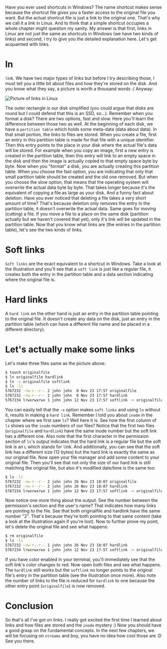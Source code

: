 Have you ever used shortcuts in Windows? The name shortcut makes sense because the shortcut file gives you a faster access to the original file you want. But the actual shortcut file is just a link to the original one. That's why we call it a link in Linux. And to think that a simple shortcut occupies a whole chapter might question my sanity. My answer is that first, links in Linux are not just the same as shortcuts in Windows (we have two kinds of links) and second, I try to give you the detailed explanation here. Let's get acquainted with links.

# ln

`l`i`n`k. We have two major types of links but before I try describing those, I must tell you a little bit about files and how they're stored on the disk. And you know what they say, a picture is worth a thousand words :/ Anyway:

![Picture of links in Linux](/learn-linux/images/links.svg)

The outer rectangle is our disk simplified (you could argue that disks are round but I could defend that this is an SSD, so...). Remember when you format a disk? There are two options, fast and slow. Here you'll learn the difference between those two as well. At the beginning of each disk, we have a `partition table` which holds some meta-data (data about data). In that small portion, the links to files are stored. When you create a file, first an entry in this partition table is made for that file with a unique identifier. Then this entry points to the place in your disk where the actual file's data will be stored. For example when you copy an image, first a new entry is created in the partition table, then this entry will link to an empty space in the disk and then the image is actually copied to that empty space byte by byte. Now when you "format" a disk, you are actually creating this partition table. When you choose the fast option, you are indicating that only that small partition table should be created and the old one removed. But when you choose the slow option, that means that the operating system will overwrite the actual data byte by byte. That takes longer because it's the equivalent of copying a file as large as your disk. And a funny fact about deletion. Have you ever noticed that deleting a file takes a very short amount of time? That's because deletion only removes the entry in the partition table, it doesn't overwrite the actual data. Same goes for moving (cutting) a file. If you move a file to a place on the same disk (partition actually but we haven't covered that yet), only it's link will be updated in the partition table. Now that you know what links are (the entries in the partition table), let's see the two kinds of links.

# Soft links

`Soft links` are the exact equivalent to a shortcut in Windows. Take a look at the illustration and you'll see that a `soft link` is just like a regular file, it creates both the entry in the partition table and a data section indicating where the original file is.

# Hard links

A `hard link` on the other hand is just an entry in the partition table pointing to the original file. It doesn't create any data on the disk, just an entry in the partition table (which can have a different file name and be placed in a different directory).

# Let's actually make some links

Let's make three files same as the picture above:

```bash
$ touch originalfile
$ ln originalfile hardlink
$ ln -s originalfile softlink
$ ls -li
5767232 -rw-r--r-- 2 john john  0 Nov 23 17:57 originalfile
5767232 -rw-r--r-- 2 john john  0 Nov 23 17:57 hardlink
5767234 lrwxrwxrwx 1 john john 12 Nov 23 17:57 softlink -> originalfile
```

You can easily tell that the `-s` option makes `soft links` and using `ln` without it, results in making a `hard link`. Remember I told you about `inode` in the chapter where we first saw `ls`? Well here it is. See how the first column of `ls` shows us the `inode` numbers of our files? Notice that the first two files (`originalfile` and `hardlink`) have the same inode number but the soft link has a different one. Also note that the first character in the permission section of `ls`'s output indicates that the hard link is a regular file but the soft link is an `L` which stands for `l`ink. And additionally, you can see that the soft link has a different size (12 bytes) but the hard link is exactly the same as our original file. Now open your file manager and add some content to your original file. Then you'll see that not only the size of our hard link is still matching the original file, but also it's modified date/time is the same too:

```bash
$ ls -li
5767232 -rw-r--r-- 2 john john 26 Nov 23 18:07 originalfile
5767232 -rw-r--r-- 2 john john 26 Nov 23 18:07 hardlink
5767234 lrwxrwxrwx 1 john john 12 Nov 23 17:57 softlink -> originalfile
```

Now notice one more thing about the output. See the number between the permission's section and the user's name? That indicates how many links are pointing to the file. See that both originalfile and hardlink have the same number "2". That's because they're both pointing to that same content (take a look at the illustration again if you're lost). Now to further prove my point, let's delete the original file and see what happens:

```bash
$ rm originalfile
$ ls -li
5767232 -rw-r--r-- 1 john john 26 Nov 23 18:07 hardlink
5767234 lrwxrwxrwx 1 john john 12 Nov 23 17:57 softlink -> originalfile
```

If you have color enabled in your terminal, you'll immediately see that the soft link's color changes to red. Now open both files and see what happens. The `hardlink` still works but the `softlink` no longer points to the original file's entry in the partition table (see the illustration once more). Also note the number of links to the file is reduced for `hardlink` to one because the other entry point (`originalfile`) is now removed.

# Conclusion

So that's all I've got on links. I really got excited the first time I learned about links and how files are stored and the `inode` mystery :) Now you should have a good grasp on the fundamental concepts. In the next few chapters, we will be focusing on `streams` and boy, you have no idea how cool those are :D See you there.

